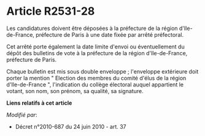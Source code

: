 # Article R2531-28

Les candidatures doivent être déposées à la          préfecture de la région d'Ile-de-France, préfecture de Paris à une date
fixée par arrêté préfectoral. 

Cet arrêté porte également la date limite d'envoi ou éventuellement du dépôt des bulletins de vote à la          préfecture
de la région d'Ile-de-France, préfecture de Paris. 

Chaque bulletin est mis sous double enveloppe ; l'enveloppe extérieure doit porter la mention " Election des membres du
comité d'élus de la région d'Ile-de-France ", l'indication du collège électoral auquel appartient le votant, son nom, son
prénom, sa qualité, sa signature.

**Liens relatifs à cet article**

_Modifié par_:

  - Décret n°2010-687 du 24 juin 2010 - art. 37
